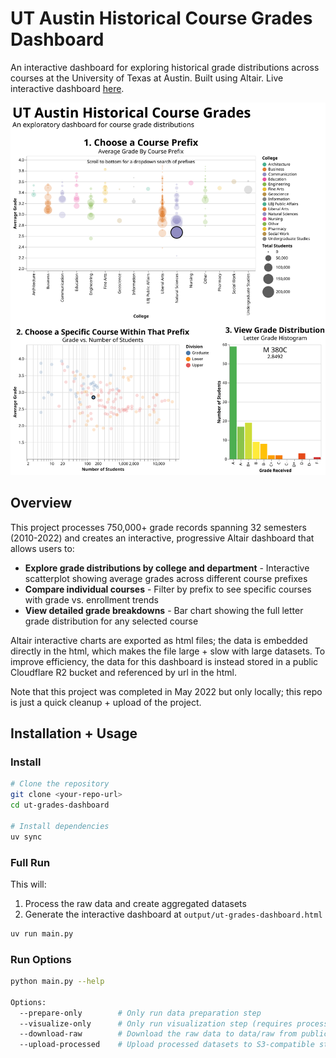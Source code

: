 # UT Austin Historical Course Grades Dashboard

An interactive dashboard for exploring historical grade distributions across courses at the University of Texas at Austin. Built using Altair. Live interactive dashboard [here](https://ryanbbrown.com/files/ut-grades-dashboard.html).

![UT Grades Dashboard](output/ut-grades-dashboard.svg)

## Overview

This project processes 750,000+ grade records spanning 32 semesters (2010-2022) and creates an interactive, progressive Altair dashboard that allows users to:

- **Explore grade distributions by college and department** - Interactive scatterplot showing average grades across different course prefixes
- **Compare individual courses** - Filter by prefix to see specific courses with grade vs. enrollment trends
- **View detailed grade breakdowns** - Bar chart showing the full letter grade distribution for any selected course

Altair interactive charts are exported as html files; the data is embedded directly in the html, which makes the file large + slow with large datasets. To improve efficiency, the data for this dashboard is instead stored in a public Cloudflare R2 bucket and referenced by url in the html.

Note that this project was completed in May 2022 but only locally; this repo is just a quick cleanup + upload of the project.

## Installation + Usage

### Install
```bash
# Clone the repository
git clone <your-repo-url>
cd ut-grades-dashboard

# Install dependencies
uv sync
```

### Full Run
This will:
1. Process the raw data and create aggregated datasets
2. Generate the interactive dashboard at `output/ut-grades-dashboard.html`

```bash
uv run main.py
```

### Run Options
```bash
python main.py --help

Options:
  --prepare-only        # Only run data preparation step
  --visualize-only      # Only run visualization step (requires processed data to be present already)
  --download-raw        # Download the raw data to data/raw from public Cloudflare R2 buckets
  --upload-processed    # Upload processed datasets to S3-compatible storage; requires .env file
```
